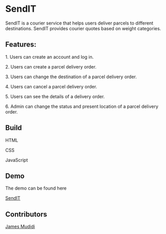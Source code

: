 # SendIT
SendIT is a courier service that helps users deliver parcels to different destinations. SendIT provides courier quotes based on weight categories.

<h2>Features:</h2>
<p>1. Users can create an account and log in.</p>
<p>2. Users can create a parcel delivery order.</p>
<p>3. Users can change the destination of a parcel delivery order.</p>
<p>4. Users can cancel a parcel delivery order.</p>
<p>5. Users can see the details of a delivery order.</p>
<p>6. Admin can change the status and present location of a parcel delivery order.</p>

<h2>Build</h2>
<p>HTML</p>
<p>CSS</p>
<p>JavaScript</p>

<h2>Demo</h2>
<p>The demo can be found here</p>
<p><a href="https://jamesmudidi.github.io/SendIT/">SendIT</a></p>

<h2>Contributors</h2>
<p><a href="https://github.com/JamesMudidi" rel="nofollow">James Mudidi</a></p>
